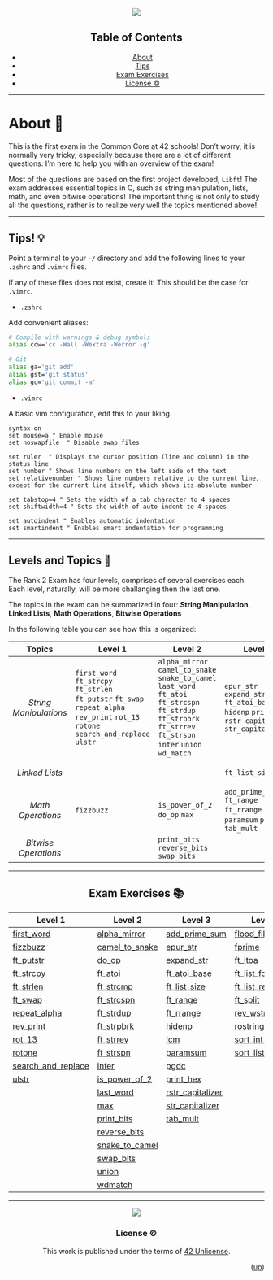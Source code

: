 <a name="readme-top"></a>
<div align="center"> <img src="https://capsule-render.vercel.app/api?type=cylinder&height=200&color=0ABAB5&text=Exam_Rank02&fontAlignY=62&fontAlign=50&fontColor=fcf3f2&animation=fadeIn" />


## Table of Contents

<!-- mtoc-start -->

* [About](#about-)
* [Tips](#tips-)
* [Exam Exercises](#exam-exercises-)
* [License :copyright:](#license-copyright)

<!-- mtoc-end -->
---
</div>

# About 📜

This is the first exam in the Common Core at 42 schools! Don’t worry, it is normally very tricky, especially because there are a lot of different questions. I’m here to help you with an overview of the exam!

Most of the questions are based on the first project developed, `Libft`! The exam addresses essential topics in C, such as string manipulation, lists, math, and even bitwise operations! The important thing is not only to study all the questions, rather is to realize very well the topics mentioned above!

---

## Tips! 💡

Point a terminal to your `~/` directory and add the following lines to your `.zshrc` and `.vimrc` files.

If any of these files does not exist, create it! This should be the case for `.vimrc`.

- `.zshrc`

Add convenient aliases:
```bash
# Compile with warnings & debug symbols
alias ccw='cc -Wall -Wextra -Werror -g'

# Git
alias ga='git add'
alias gst='git status'
alias gc='git commit -m'
```

- `.vimrc`

A basic vim configuration, edit this to your liking.
```vim
syntax on
set mouse=a	" Enable mouse
set noswapfile	" Disable swap files

set ruler  " Displays the cursor position (line and column) in the status line
set number " Shows line numbers on the left side of the text
set relativenumber " Shows line numbers relative to the current line, except for the current line itself, which shows its absolute number

set tabstop=4 " Sets the width of a tab character to 4 spaces
set shiftwidth=4 " Sets the width of auto-indent to 4 spaces

set autoindent " Enables automatic indentation
set smartindent " Enables smart indentation for programming
```
___

## Levels and Topics 📝

The Rank 2 Exam has four levels, comprises of several exercises each. Each level, naturally, will be more challanging then the last one.

The topics in the exam can be summarized in four: **String Manipulation**, **Linked Lists**, **Math Operations**, **Bitwise Operations**

In the following table you can see how this is organized:


| Topics      | Level 1    | Level 2     | Level 3    | Level 4 |
| :----------: | ------------ | --------- | ----------- | -------- |
_String Manipulations_| `first_word` `ft_strcpy` `ft_strlen` `ft_putstr` `ft_swap` `repeat_alpha` `rev_print` `rot_13` `rotone` `search_and_replace` `ulstr`| `alpha_mirror` `camel_to_snake` `snake_to_camel` `last_word` `ft_atoi` `ft_strcspn` `ft_strdup` `ft_strpbrk` `ft_strrev` `ft_strspn` `inter` `union` `wd_match`| `epur_str` `expand_str` `ft_atoi_base` `hidenp` `printhex` `rstr_capitalizer` `str_capitalizer` | `flood_fill` `ft_itoa` `ft_split` `rev_wstr` `rostring` `sort_in_tab`
_*Linked Lists*_  | | | `ft_list_size` | `ft_list_forearch` `ft_list_remove_if` `sort_list` |
_Math Operations_ | `fizzbuzz` | `is_power_of_2` `do_op` `max` | `add_prime_sum` `ft_range` `ft_rrange` `lcm` `paramsum` `pgcd` `tab_mult` | `fprime`
_Bitwise Operations_ | |`print_bits` `reverse_bits` `swap_bits` |
___

<div align="center">

## Exam Exercises 📚

| Level 1      | Level 2 | Level 3 | Level 4 |
| -------      | -------| ------- | ------- |
| [first_word](https://github.com/lude-bri/Rank02/tree/main/Lvl_1/first_word) | [alpha_mirror](https://github.com/lude-bri/Rank02/tree/main/Lvl_2/alpha_mirror) | [add_prime_sum](https://github.com/PedroZappa/42ExamPrep/tree/main/Rank_2/Level_3/add_prime_sum) | [flood_fill](https://github.com/PedroZappa/42ExamPrep/tree/main/Rank_2/Level_4/flood_fill) |
| [fizzbuzz](https://github.com/lude-bri/Rank02/tree/main/Lvl_1/fizzbuzz) | [camel_to_snake](https://github.com/lude-bri/Rank02/tree/main/Lvl_2/camel_to_snake) | [epur_str](https://github.com/PedroZappa/42ExamPrep/tree/main/Rank_2/Level_3/epur_str) | [fprime](https://github.com/PedroZappa/42ExamPrep/tree/main/Rank_2/Level_4/fprime) |
| [ft_putstr](https://github.com/lude-bri/Rank02/tree/main/Lvl_1/ft_putstr) | [do_op](https://github.com/lude-bri/Rank02/tree/main/Lvl_2/do_op) | [expand_str](https://github.com/PedroZappa/42ExamPrep/tree/main/Rank_2/Level_3/expand_str) | [ft_itoa](https://github.com/PedroZappa/42ExamPrep/tree/main/Rank_2/Level_4/ft_itoa) |
| [ft_strcpy](https://github.com/lude-bri/Rank02/tree/main/Lvl_1/ft_strcpy) | [ft_atoi](https://github.com/lude-bri/Rank02/tree/main/Lvl_2/ft_atoi) | [ft_atoi_base](https://github.com/PedroZappa/42ExamPrep/tree/main/Rank_2/Level_3/ft_atoi_base) | [ft_list_foreach](https://github.com/PedroZappa/42ExamPrep/tree/main/Rank_2/Level_4/ft_list_foreach) |
| [ft_strlen](https://github.com/lude-bri/Rank02/tree/main/Lvl_1/ft_strlen) | [ft_strcmp](https://github.com/lude-bri/Rank02/tree/main/Lvl_2/ft_strcmp) | [ft_list_size](https://github.com/PedroZappa/42ExamPrep/tree/main/Rank_2/Level_3/ft_list_size) | [ft_list_remove_if](https://github.com/PedroZappa/42ExamPrep/tree/main/Rank_2/Level_4/ft_list_remove_if) |
| [ft_swap](https://github.com/lude-bri/Rank02/tree/main/Lvl_1/ft_swap) | [ft_strcspn](https://github.com/lude-bri/Rank02/tree/main/Lvl_2/ft_strcspn) | [ft_range](https://github.com/PedroZappa/42ExamPrep/tree/main/Rank_2/Level_3/ft_range) | [ft_split](https://github.com/PedroZappa/42ExamPrep/tree/main/Rank_2/Level_4/ft_split) |
| [repeat_alpha](https://github.com/lude-bri/Rank02/tree/main/Lvl_1/repeat_alpha) | [ft_strdup](https://github.com/lude-bri/Rank02/tree/main/Lvl_2/ft_strdup) |  [ft_rrange](https://github.com/PedroZappa/42ExamPrep/tree/main/Rank_2/Level_3/ft_rrange) | [rev_wstr](https://github.com/PedroZappa/42ExamPrep/tree/main/Rank_2/Level_4/rev_wstr) |
| [rev_print](https://github.com/lude-bri/Rank02/tree/main/Lvl_1/rev_print) | [ft_strpbrk](https://github.com/lude-bri/Rank02/tree/main/Lvl_2/ft_strpbrk) | [hidenp](https://github.com/PedroZappa/42ExamPrep/tree/main/Rank_2/Level_3/hidenp) | [rostring](https://github.com/PedroZappa/42ExamPrep/tree/main/Rank_2/Level_4/rostring) |
| [rot_13](https://github.com/lude-bri/Rank02/tree/main/Lvl_1/rot13) | [ft_strrev](https://github.com/lude-bri/Rank02/tree/main/Lvl_2/ft_strrev) | [lcm](https://github.com/PedroZappa/42ExamPrep/tree/main/Rank_2/Level_3/lcm) | [sort_int_tab](https://github.com/PedroZappa/42ExamPrep/tree/main/Rank_2/Level_4/sort_int_tab) |
| [rotone](https://github.com/lude-bri/Rank02/tree/main/Lvl_1/rotone) | [ft_strspn](https://github.com/lude-bri/Rank02/tree/main/Lvl_2/ft_strspn) | [paramsum](https://github.com/PedroZappa/42ExamPrep/tree/main/Rank_2/Level_3/paramsum) | [sort_list](https://github.com/PedroZappa/42ExamPrep/tree/main/Rank_2/Level_4/sort_list) |
| [search_and_replace](https://github.com/lude-bri/Rank02/tree/main/Lvl_1/search_and_replace) | [inter](https://github.com/lude-bri/Rank02/tree/main/Lvl_2/inter) | [pgdc](https://github.com/PedroZappa/42ExamPrep/tree/main/Rank_2/Level_3/pgdc) |
| [ulstr](https://github.com/lude-bri/Rank02/tree/main/Lvl_1/ulstr) | [is_power_of_2](https://github.com/lude-bri/Rank02/tree/main/Lvl_2/is_power_of_2) | [print_hex](https://github.com/PedroZappa/42ExamPrep/tree/main/Rank_2/Level_3/print_hex) |
|          | [last_word](https://github.com/lude-bri/Rank02/tree/main/Lvl_2/last_word) | [rstr_capitalizer](https://github.com/PedroZappa/42ExamPrep/tree/main/Rank_2/Level_3/rstr_capitalizer) |
|          | [max](https://github.com/lude-bri/Rank02/tree/main/Lvl_2/max) | [str_capitalizer](https://github.com/PedroZappa/42ExamPrep/tree/main/Rank_2/Level_3/str_capitalizer) |
|          | [print_bits](https://github.com/lude-bri/Rank02/tree/main/Lvl_2/print_bits) | [tab_mult](https://github.com/PedroZappa/42ExamPrep/tree/main/Rank_2/Level_3/tab_mult) |
|          | [reverse_bits](https://github.com/lude-bri/Rank02/tree/main/Lvl_2/reverse_bits) |
|          | [snake_to_camel](https://github.com/lude-bri/Rank02/tree/main/Lvl_2/snake_to_camel) |
|          | [swap_bits](https://github.com/lude-bri/Rank02/tree/main/Lvl_2/swap_bits) |
|          | [union](https://github.com/lude-bri/Rank02/tree/main/Lvl_2/union) |
|          | [wdmatch](https://github.com/lude-bri/Rank02/tree/main/Lvl_2/wdmatch) |
___

</div>

<div align="center"> <img src="https://capsule-render.vercel.app/api?type=waving&height=100&color=0ABAB5&text=Good%20Luck!&section=footer&fontAlign=52&fontAlignY=55&fontColor=fcf3f2" />

### License :copyright:

This work is published under the terms of <a href="https://github.com/PedroZappa/ft_printf/blob/master/LICENSE">42 Unlicense</a>.

</div>
<p align="right">(<a href="#readme-top">up</a>)</p>
